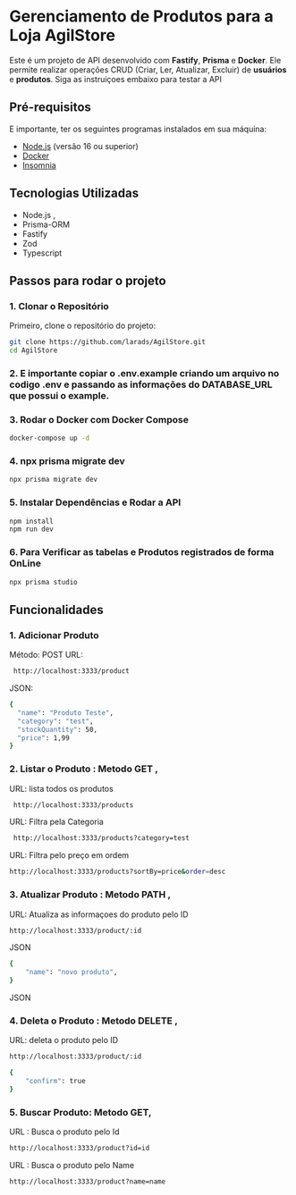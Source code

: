 # Gerenciamento de Produtos para a Loja AgilStore
Este é um projeto de API desenvolvido com **Fastify**, **Prisma** e **Docker**. Ele permite realizar operações CRUD (Criar, Ler, Atualizar, Excluir) de **usuários** e **produtos**. Siga as instruiçoes embaixo para testar a API

## Pré-requisitos

E importante, ter os seguintes programas instalados em sua máquina:

- [Node.js](https://nodejs.org/en/) (versão 16 ou superior)
- [Docker](https://www.docker.com/products/docker-desktop)
- [Insomnia](https://insomnia.rest/download)

## Tecnologias Utilizadas
- Node.js ,
- Prisma-ORM
- Fastify
- Zod
- Typescript

## Passos para rodar o projeto

### 1. Clonar o Repositório

Primeiro, clone o repositório do projeto:

```bash
git clone https://github.com/larads/AgilStore.git
cd AgilStore
```
### 2. E importante copiar o .env.example criando um arquivo no codigo .env e passando as informações do DATABASE_URL que possui o example.
### 3. Rodar o Docker com Docker Compose
```bash
docker-compose up -d
```
### 4. npx prisma migrate dev
```bash
npx prisma migrate dev
```
### 5. Instalar Dependências e Rodar a API
```bash
npm install
npm run dev
```
### 6. Para Verificar as tabelas e Produtos registrados de forma OnLine
```bash
npx prisma studio
```

## Funcionalidades
### 1. Adicionar Produto
Método: POST
URL:
```bash
 http://localhost:3333/product
```
JSON:
```bash
{
  "name": "Produto Teste",
  "category": "test",
  "stockQuantity": 50,
  "price": 1,99
}
```
### 2. Listar o Produto : Metodo GET ,
URL: lista todos os produtos
```bash
 http://localhost:3333/products
```
URL: Filtra pela Categoria
```bash
 http://localhost:3333/products?category=test
```
URL: Filtra pelo preço em ordem
```bash
http://localhost:3333/products?sortBy=price&order=desc
```
### 3. Atualizar Produto : Metodo PATH ,
URL: Atualiza as informaçoes do produto pelo ID
```bash
http://localhost:3333/product/:id
```
JSON
```bash
{
    "name": "novo produto",
}
```
JSON

### 4. Deleta o Produto : Metodo DELETE ,
URL: deleta o produto pelo ID
```bash
http://localhost:3333/product/:id
```
```bash
{
    "confirm": true
}
```
### 5. Buscar Produto: Metodo GET,
URL : Busca o produto pelo Id
```bash
http://localhost:3333/product?id=id
```
URL : Busca o produto pelo Name
```bash
http://localhost:3333/product?name=name
```

